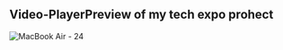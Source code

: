 ## Video-PlayerPreview of my tech expo prohect
![MacBook Air - 24](https://github.com/user-attachments/assets/fdb0d735-c21c-4ae8-89fa-4bb03a17227e)



